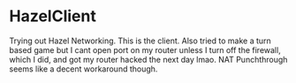 # HazelClient
Trying out Hazel Networking. This is the client. Also tried to make a turn based game but I cant open port on my router unless I turn off the firewall, which I did, and got my router hacked the next day lmao. NAT Punchthrough seems like a decent workaround though.
